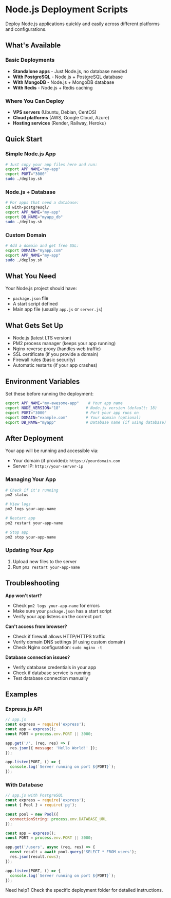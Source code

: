 # Node.js Deployment Scripts

Deploy Node.js applications quickly and easily across different platforms and configurations.

## What's Available

### Basic Deployments
- **Standalone apps** - Just Node.js, no database needed
- **With PostgreSQL** - Node.js + PostgreSQL database
- **With MongoDB** - Node.js + MongoDB database  
- **With Redis** - Node.js + Redis caching

### Where You Can Deploy
- **VPS servers** (Ubuntu, Debian, CentOS)
- **Cloud platforms** (AWS, Google Cloud, Azure)
- **Hosting services** (Render, Railway, Heroku)

## Quick Start

### Simple Node.js App
```bash
# Just copy your app files here and run:
export APP_NAME="my-app"
export PORT="3000"
sudo ./deploy.sh
```

### Node.js + Database
```bash
# For apps that need a database:
cd with-postgresql/
export APP_NAME="my-app"
export DB_NAME="myapp_db"
sudo ./deploy.sh
```

### Custom Domain
```bash
# Add a domain and get free SSL:
export DOMAIN="myapp.com"
export APP_NAME="my-app"
sudo ./deploy.sh
```

## What You Need

Your Node.js project should have:
- `package.json` file
- A start script defined
- Main app file (usually `app.js` or `server.js`)

## What Gets Set Up

- Node.js (latest LTS version)
- PM2 process manager (keeps your app running)
- Nginx reverse proxy (handles web traffic)
- SSL certificate (if you provide a domain)
- Firewall rules (basic security)
- Automatic restarts (if your app crashes)

## Environment Variables

Set these before running the deployment:

```bash
export APP_NAME="my-awesome-app"    # Your app name
export NODE_VERSION="18"           # Node.js version (default: 18)
export PORT="3000"                 # Port your app runs on
export DOMAIN="example.com"        # Your domain (optional)
export DB_NAME="myapp"             # Database name (if using database)
```

## After Deployment

Your app will be running and accessible via:
- Your domain (if provided): `https://yourdomain.com`
- Server IP: `http://your-server-ip`

### Managing Your App
```bash
# Check if it's running
pm2 status

# View logs
pm2 logs your-app-name

# Restart app
pm2 restart your-app-name

# Stop app
pm2 stop your-app-name
```

### Updating Your App
1. Upload new files to the server
2. Run `pm2 restart your-app-name`

## Troubleshooting

**App won't start?**
- Check `pm2 logs your-app-name` for errors
- Make sure your `package.json` has a start script
- Verify your app listens on the correct port

**Can't access from browser?**
- Check if firewall allows HTTP/HTTPS traffic
- Verify domain DNS settings (if using custom domain)
- Check Nginx configuration: `sudo nginx -t`

**Database connection issues?**
- Verify database credentials in your app
- Check if database service is running
- Test database connection manually

## Examples

### Express.js API
```javascript
// app.js
const express = require('express');
const app = express();
const PORT = process.env.PORT || 3000;

app.get('/', (req, res) => {
  res.json({ message: 'Hello World!' });
});

app.listen(PORT, () => {
  console.log(`Server running on port ${PORT}`);
});
```

### With Database
```javascript
// app.js with PostgreSQL
const express = require('express');
const { Pool } = require('pg');

const pool = new Pool({
  connectionString: process.env.DATABASE_URL
});

const app = express();
const PORT = process.env.PORT || 3000;

app.get('/users', async (req, res) => {
  const result = await pool.query('SELECT * FROM users');
  res.json(result.rows);
});

app.listen(PORT, () => {
  console.log(`Server running on port ${PORT}`);
});
```

Need help? Check the specific deployment folder for detailed instructions.